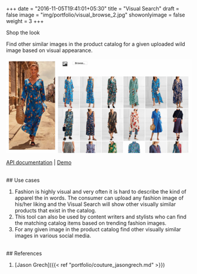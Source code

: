 +++
date = "2016-11-05T19:41:01+05:30"
title = "Visual Search"
draft = false
image = "img/portfolio/visual_browse_2.jpg"
showonlyimage = false
weight = 3
+++

Shop the look
<!--more-->

Find other similar images in the product catalog for a given uploaded wild image based on visual appearance. 

<img src="/img/portfolio/visual_search_1.jpg" width="600">

[API documentation](https://cognitivefashion.github.io/slate/#visual-search) | [Demo](http://cfdemosflagship.mybluemix.net/)

</br>
## Use cases

1. Fashion is highly visual and very often it is hard to describe the kind of apparel the in words. The consumer can upload any fashion image of his/her liking and the Visual Search will show other visually similar products that exist in the catalog. 
1. This tool can also be used by content writers and stylists who can find the matching catalog items based on trending fashion images. 
1. For any given image in the product catalog find other visually similar images in various social media.


</br>
## References

1. [Jason Grech]({{< ref "portfolio/couture_jasongrech.md" >}}) 


